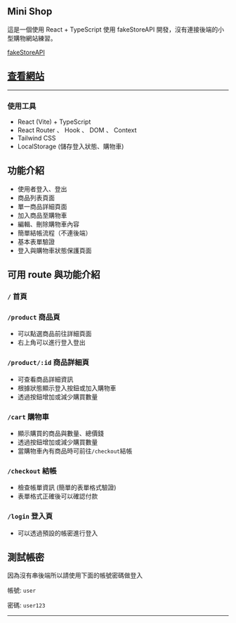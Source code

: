 

## Mini Shop

這是一個使用 React + TypeScript 使用 fakeStoreAPI 開發，沒有連接後端的小型購物網站練習。

[fakeStoreAPI](https://fakestoreapi.com/)

## [查看網站](https://mini-shop-snowy.vercel.app/)
---

### 使用工具

- React (Vite) + TypeScript
- React Router 、 Hook 、 DOM 、 Context
- Tailwind CSS
- LocalStorage (儲存登入狀態、購物車)

## 功能介紹

- 使用者登入、登出
- 商品列表頁面
- 單一商品詳細頁面
- 加入商品至購物車
- 編輯、刪除購物車內容
- 簡單結帳流程（不連後端）
- 基本表單驗證
- 登入與購物車狀態保護頁面


## 可用 route 與功能介紹

### `/` 首頁

### `/product` 商品頁
- 可以點選商品前往詳細頁面
- 右上角可以進行登入登出

### `/product/:id` 商品詳細頁
- 可查看商品詳細資訊
- 根據狀態顯示登入按鈕或加入購物車
- 透過按鈕增加或減少購買數量

### `/cart` 購物車
- 顯示購買的商品與數量、總價錢
- 透過按鈕增加或減少購買數量
- 當購物車內有商品時可前往`/checkout`結帳

### `/checkout` 結帳
- 檢查帳單資訊 (簡單的表單格式驗證)
- 表單格式正確後可以確認付款

### `/login` 登入頁
- 可以透過預設的帳密進行登入




## 測試帳密

因為沒有串後端所以請使用下面的帳號密碼做登入

帳號: `user`

密碼: `user123`

---